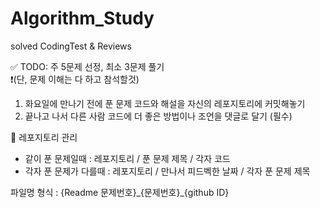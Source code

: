 # Algorithm_Study
solved CodingTest &amp; Reviews

✅ TODO: 주 5문제 선정, 최소 3문제 풀기 <br>
❗️(단, 문제 이해는 다 하고 참석할것)


1. 화요일에 만나기 전에 푼 문제 코드와 해설을 자신의 레포지토리에 커밋해놓기
2. 끝나고 나서 다른 사람 코드에 더 좋은 방법이나 조언을 댓글로 달기 (필수)


📘 레포지토리 관리
- 같이 푼 문제일때 : 레포지토리 / 푼 문제 제목 / 각자 코드 
- 각자 푼 문제가 다를때 :  레포지토리 / 만나서 피드벡한 날짜 / 각자 푼 문제 제목

파일명 형식 : {Readme 문제번호}\_{문제번호}\_{github ID}
